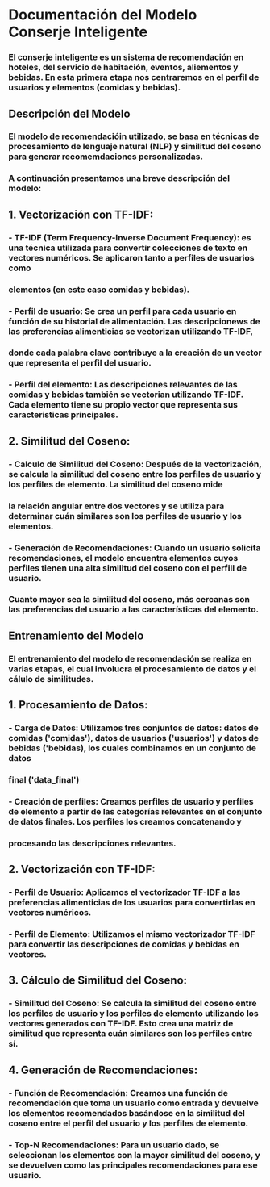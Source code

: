 # Documentación del Modelo Conserje Inteligente  
### El conserje inteligente es un sistema de recomendación en hoteles, del servicio de habitación, eventos, aliementos y bebidas. En esta primera etapa nos centraremos en el perfil de usuarios y elementos (comidas y bebidas).

## Descripción del Modelo
### El modelo de recomendacióin utilizado, se basa en técnicas de procesamiento de lenguaje natural (NLP) y similitud del coseno para generar recomemdaciones personalizadas. 
### A continuación presentamos una breve descripción del modelo:
## 1. **Vectorización con TF-IDF:**
### **- TF-IDF (Term Frequency-Inverse Document Frequency):** es una técnica utilizada para convertir colecciones de texto en vectores numéricos. Se aplicaron tanto a perfiles de usuarios como 
### elementos (en este caso comidas y bebidas).
### **- Perfil de usuario:** Se crea un perfil para cada usuario en función de su historial de alimentación. Las descripcionews de las preferencias alimenticias se vectorizan utilizando TF-IDF,
### donde cada  palabra clave contribuye a la creación de un vector que representa el  perfil del usuario.
### **- Perfil del elemento:** Las descripciones  relevantes de las comidas y bebidas también se vectorian utilizando TF-IDF.  Cada elemento tiene su propio vector que representa sus caracteristicas principales.

## **2. Similitud del Coseno:**
### **- Calculo de Similitud del Coseno:** Después de la vectorización, se calcula la similitud del coseno entre los perfiles de usuario y los perfiles de elemento. La similitud del coseno mide 
### la relación angular entre dos vectores y se utiliza para determinar cuán similares son los perfiles de usuario y los elementos.
### **- Generación de Recomendaciones:** Cuando un usuario solicita recomendaciones, el modelo encuentra elementos cuyos perfiles tienen una alta similitud del coseno con el perfill de usuario.
### Cuanto mayor sea la similitud del coseno, más cercanas son las preferencias del usuario a las características del elemento.

## Entrenamiento del Modelo
### El entrenamiento del modelo de recomendación se realiza en varias etapas, el cual involucra el procesamiento de datos y el cálulo de similitudes.

## **1. Procesamiento de Datos:**  
### **- Carga de Datos:** Utilizamos tres conjuntos de datos: datos de comidas ('comidas'), datos de usuarios ('usuarios') y datos de bebidas ('bebidas), los cuales combinamos en un conjunto de datos    
### final ('data_final')  
### **- Creación de perfiles:** Creamos perfiles de usuario y perfiles de elemento a partir de las categorías relevantes en el conjunto de datos finales. Los perfiles los creamos concatenando y     
### procesando las descripciones relevantes.  

## **2. Vectorización con TF-IDF:**
### **- Perfil de Usuario:** Aplicamos el vectorizador TF-IDF a las preferencias alimenticias de los usuarios para convertirlas en vectores numéricos.
### **- Perfil de Elemento:** Utilizamos  el mismo vectorizador TF-IDF para convertir las descripciones de comidas y bebidas en vectores.

## **3. Cálculo de Similitud del Coseno:**
### **- Similitud del Coseno:** Se calcula la similitud del coseno entre los perfiles de usuario y los perfiles de elemento utilizando los vectores generados con TF-IDF. Esto crea una matriz de similitud que representa cuán similares son los perfiles entre sí.

## **4. Generación de Recomendaciones:**
### **- Función de Recomendación:** Creamos una función de recomendación que toma un usuario como entrada y devuelve los elementos recomendados basándose en la similitud del coseno entre el perfil del usuario y   los perfiles de elemento.
### **- Top-N Recomendaciones:** Para un usuario dado, se seleccionan los elementos con la mayor similitud del coseno, y se devuelven como las principales recomendaciones para ese usuario.

